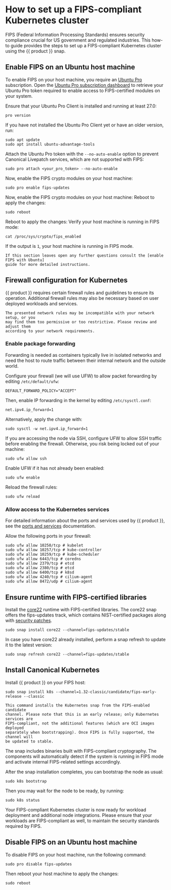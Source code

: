 # How to set up a FIPS-compliant Kubernetes cluster

FIPS (Federal Information Processing Standards) ensures security compliance
crucial for US government and regulated industries. This how-to guide provides
the steps to set up a FIPS-compliant Kubernetes cluster using the
{{ product }} snap.

## Enable FIPS on an Ubuntu host machine

To enable FIPS on your host machine, you require an [Ubuntu Pro] subscription.
Open the [Ubuntu Pro subscription dashboard] to retrieve your Ubuntu Pro token
required to enable access to FIPS-certified modules on your system.

Ensure that your Ubuntu Pro Client is installed and running at
least 27.0:

```
pro version
```

If you have not installed the Ubuntu Pro Client yet or have an older version,
run:

```
sudo apt update
sudo apt install ubuntu-advantage-tools
```

Attach the Ubuntu Pro token with the `--no-auto-enable` option to prevent
Canonical Livepatch services, which are not supported with FIPS:

```
sudo pro attach <your_pro_token> --no-auto-enable
```

Now, enable the FIPS crypto modules on your host machine:

```
sudo pro enable fips-updates
```

Now, enable the FIPS crypto modules on your host machine:
Reboot to apply the changes: 

```
sudo reboot
```

Reboot to apply the changes:
Verify your host machine is running in FIPS mode:

```
cat /proc/sys/crypto/fips_enabled
```

If the output is `1`, your host machine is running in FIPS mode.

``` {note}
If this section leaves open any further questions consult the [enable FIPS with Ubuntu]
guide for more detailed instructions.
```

## Firewall configuration for Kubernetes

{{ product }} requires certain firewall rules and guidelines to
ensure its operation. Additional firewall rules may also be necessary based on
user deployed workloads and services. 

```{warning}
The presented network rules may be incompatible with your network setup, or you
may find them too permissive or too restrictive. Please review and adjust them
according to your network requirements.
```

### Enable package forwarding

Forwarding is needed as containers typically live in isolated networks and need
the host to route traffic between their internal network and the outside world.

Configure your firewall (we will use UFW) to allow packet forwarding by editing
`/etc/default/ufw`:

```
DEFAULT_FORWARD_POLICY="ACCEPT"
```

Then, enable IP forwarding in the kernel by editing `/etc/sysctl.conf`:

```
net.ipv4.ip_forward=1
```

Alternatively, apply the change with:

```
sudo sysctl -w net.ipv4.ip_forward=1
```

If you are accessing the node via SSH, configure UFW to allow SSH traffic before
enabling the firewall. Otherwise, you risk being locked out of your machine:

```
sudo ufw allow ssh
```

Enable UFW if it has not already been enabled: 

```
sudo ufw enable
```

Reload the firewall rules:

```
sudo ufw reload
```

### Allow access to the Kubernetes services

For detailed information about the ports and services used by {{ product }},
see the [ports and services] documentation.

Allow the following ports in your firewall:

```
sudo ufw allow 10250/tcp # kubelet
sudo ufw allow 10257/tcp # kube-controller
sudo ufw allow 10259/tcp # kube-scheduler
sudo ufw allow 6443/tcp # coredns
sudo ufw allow 2379/tcp # etcd
sudo ufw allow 2380/tcp # etcd
sudo ufw allow 6400/tcp # k8sd
sudo ufw allow 4240/tcp # cilium-agent
sudo ufw allow 8472/udp # cilium-agent
```

## Ensure runtime with FIPS-certified libraries

Install the [core22] runtime with FIPS-certified libraries. The core22 snap
offers the fips-updates track, which contains NIST-certified packages along
with [security patches].

```
sudo snap install core22 --channel=fips-updates/stable
```

In case you have core22 already installed, perform a snap refresh to update it
to the latest version:

```
sudo snap refresh core22 --channel=fips-updates/stable
```

## Install Canonical Kubernetes

Install {{ product }} on your FIPS host:

```
sudo snap install k8s --channel=1.32-classic/candidate/fips-early-release --classic
```
<!-- TODO: Update once FIPS is in stable, add to install.md if necessary -->
```{warning}
This command installs the Kubernetes snap from the FIPS-enabled candidate
channel. Please note that this is an early release; only Kubernetes services are
FIPS-compliant, not the additional features (which are OCI images deployed
separately when bootstrapping). Once FIPS is fully supported, the channel will
be updated to stable.
```

The snap includes binaries built with FIPS-compliant cryptography. The
components will automatically detect if the system is running in FIPS mode and
activate internal FIPS-related settings accordingly.

After the snap installation completes, you can bootstrap the node as usual:

```
sudo k8s bootstrap
```

Then you may wait for the node to be ready, by running:

```
sudo k8s status
```

Your FIPS-compliant Kubernetes cluster is now ready for workload deployment and
additional node integrations. Please ensure that your workloads are
FIPS-compliant as well, to maintain the security standards required by FIPS.

## Disable FIPS on an Ubuntu host machine

To disable FIPS on your host machine, run the following command:

```
sudo pro disable fips-updates
```

Then reboot your host machine to apply the changes:

```
sudo reboot
```

<!-- LINKS -->
[Ubuntu Pro]: https://ubuntu.com/pro
[Ubuntu Pro subscription dashboard]: https://ubuntu.com/pro/dashboard
<!-- markdownlint-disable MD053 -->
[enable FIPS with Ubuntu]: https://ubuntu.com/tutorials/using-the-ubuntu-pro-client-to-enable-fips#1-overview
<!-- markdownlint-enable MD053 -->
[core22]: https://snapcraft.io/core22
[security patches]: <https://ubuntu.com/security/certifications/docs/16-18/fips-updates>
[ports and services]: ../reference/ports-and-services
